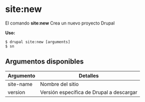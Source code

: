 # site:new
El comando **site:new** Crea un nuevo proyecto Drupal

**Uso:**
```
$ drupal site:new [arguments] 
$ sn  
```

## Argumentos disponibles
Argumento | Detalles
---------|-------------
site-name | Nombre del sitio
version | Versión específica de Drupal a descargar
